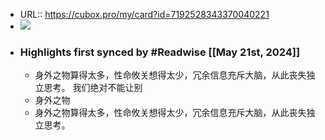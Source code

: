 - URL:: https://cubox.pro/my/card?id=7192528343370040221
- ![](https://image.cubox.pro/cover/4xecht5ikr6kcp82qhqj72tm0b775eml9a3icd6irqiy5rzxne)
- ### Highlights first synced by #Readwise [[May 21st, 2024]]
    - 身外之物算得太多，性命攸关想得太少，冗余信息充斥大脑，从此丧失独立思考。 
   我们绝对不能让别
    - 身外之物
    - 身外之物算得太多，性命攸关想得太少，冗余信息充斥大脑，从此丧失独立思考。
